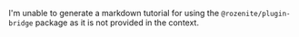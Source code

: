 I'm unable to generate a markdown tutorial for using the `@rozenite/plugin-bridge` package as it is not provided in the context.